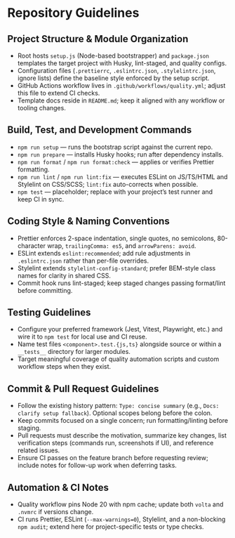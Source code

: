 # Repository Guidelines

## Project Structure & Module Organization
- Root hosts `setup.js` (Node-based bootstrapper) and `package.json` templates the target project with Husky, lint-staged, and quality configs.
- Configuration files (`.prettierrc`, `.eslintrc.json`, `.stylelintrc.json`, ignore lists) define the baseline style enforced by the setup script.
- GitHub Actions workflow lives in `.github/workflows/quality.yml`; adjust this file to extend CI checks.
- Template docs reside in `README.md`; keep it aligned with any workflow or tooling changes.

## Build, Test, and Development Commands
- `npm run setup` — runs the bootstrap script against the current repo.
- `npm run prepare` — installs Husky hooks; run after dependency installs.
- `npm run format` / `npm run format:check` — applies or verifies Prettier formatting.
- `npm run lint` / `npm run lint:fix` — executes ESLint on JS/TS/HTML and Stylelint on CSS/SCSS; `lint:fix` auto-corrects when possible.
- `npm test` — placeholder; replace with your project’s test runner and keep CI in sync.

## Coding Style & Naming Conventions
- Prettier enforces 2-space indentation, single quotes, no semicolons, 80-character wrap, `trailingComma: es5`, and `arrowParens: avoid`.
- ESLint extends `eslint:recommended`; add rule adjustments in `.eslintrc.json` rather than per-file overrides.
- Stylelint extends `stylelint-config-standard`; prefer BEM-style class names for clarity in shared CSS.
- Commit hook runs lint-staged; keep staged changes passing format/lint before committing.

## Testing Guidelines
- Configure your preferred framework (Jest, Vitest, Playwright, etc.) and wire it to `npm test` for local use and CI reuse.
- Name test files `<component>.test.{js,ts}` alongside source or within a `__tests__` directory for larger modules.
- Target meaningful coverage of quality automation scripts and custom workflow steps when they exist.

## Commit & Pull Request Guidelines
- Follow the existing history pattern: `Type: concise summary` (e.g., `Docs: clarify setup fallback`). Optional scopes belong before the colon.
- Keep commits focused on a single concern; run formatting/linting before staging.
- Pull requests must describe the motivation, summarize key changes, list verification steps (commands run, screenshots if UI), and reference related issues.
- Ensure CI passes on the feature branch before requesting review; include notes for follow-up work when deferring tasks.

## Automation & CI Notes
- Quality workflow pins Node 20 with npm cache; update both `volta` and `.nvmrc` if versions change.
- CI runs Prettier, ESLint (`--max-warnings=0`), Stylelint, and a non-blocking `npm audit`; extend here for project-specific tests or type checks.
